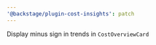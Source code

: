 ```yaml
---
'@backstage/plugin-cost-insights': patch
---
```


Display minus sign in trends in `CostOverviewCard`
